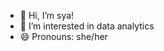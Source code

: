 - 👋 Hi, I’m sya!
- 👀 I’m interested in data analytics
- 😄 Pronouns: she/her

<!---
fleurei/fleurei is a ✨ special ✨ repository because its `README.md` (this file) appears on your GitHub profile.
You can click the Preview link to take a look at your changes.
--->
